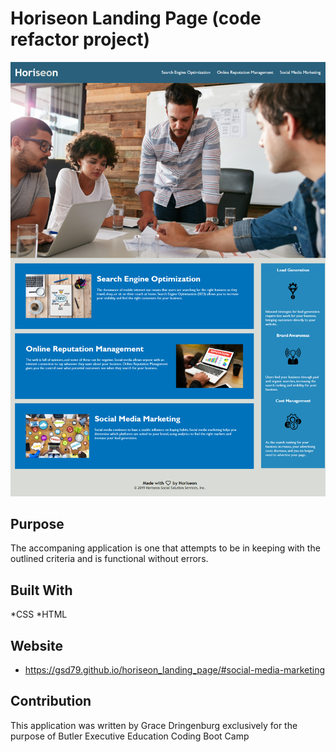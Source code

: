 # Horiseon Landing Page (code refactor project)
![webpage screenshot](./assets/images/final_landing_page.png) 

## Purpose

The accompaning application is one that attempts to be in keeping with the outlined criteria and is functional without errors. 

## Built With
*CSS
*HTML


## Website
* https://gsd79.github.io/horiseon_landing_page/#social-media-marketing

## Contribution

This application was written by Grace Dringenburg exclusively for the purpose of Butler Executive Education Coding Boot Camp 







